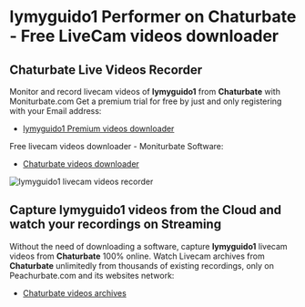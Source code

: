 # lymyguido1 Performer on Chaturbate - Free LiveCam videos downloader

## Chaturbate Live Videos Recorder

Monitor and record livecam videos of **lymyguido1** from **Chaturbate** with Moniturbate.com
Get a premium trial for free by just and only registering with your Email address:
* [lymyguido1 Premium videos downloader](https://moniturbate.com/request-demo-licence-key.html)

Free livecam videos downloader - Moniturbate Software:
* [Chaturbate videos downloader](https://moniturbate.com/moniturbate-download-software.html)

![lymyguido1 livecam videos recorder](https://peachurnet.com/templates/moniturbate-software.png)


## Capture lymyguido1 videos from the Cloud and watch your recordings on Streaming

Without the need of downloading a software, capture **lymyguido1** livecam videos from **Chaturbate** 100% online.
Watch Livecam archives from **Chaturbate** unlimitedly from thousands of existing recordings, only on Peachurbate.com and its websites network:
* [Chaturbate videos archives](https://peachurnet.com/)
